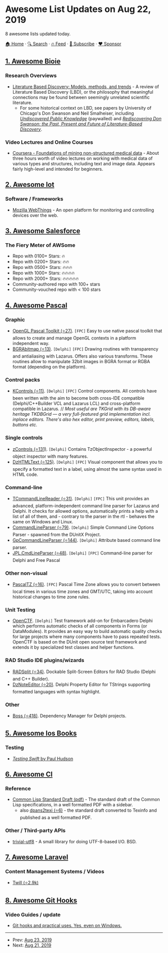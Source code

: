# Awesome List Updates on Aug 22, 2019

8 awesome lists updated today.

[🏠 Home](/README.md) · [🔍 Search](https://www.trackawesomelist.com/search/) · [🔥 Feed](https://www.trackawesomelist.com/rss.xml) · [📮 Subscribe](https://trackawesomelist.us17.list-manage.com/subscribe?u=d2f0117aa829c83a63ec63c2f&id=36a103854c) · [❤️  Sponsor](https://github.com/sponsors/theowenyoung)



## [1. Awesome Bioie](/content/caufieldjh/awesome-bioie/README.md)

### Research Overviews

*   [Literature Based Discovery: Models, methods, and trends](https://www.sciencedirect.com/science/article/pii/S1532046417301909) - A review of Literature Based Discovery (LBD), or the philosophy that meaningful connections may be found between seemingly unrelated scientific literature.
    *   For some historical context on LBD, see papers by University of Chicago's Don Swanson and Neil Smalheiser, including [*Undiscovered Public Knowledge*](https://www.jstor.org/stable/4307965) (paywalled) and [*Rediscovering Don Swanson: the Past, Present and Future of Literature-Based Discovery*](https://www.ncbi.nlm.nih.gov/pmc/articles/PMC5771422/).

### Video Lectures and Online Courses

*   [Coursera - Foundations of mining non-structured medical data](https://www.coursera.org/learn/mining-medical-data) - About three hours worth of video lectures on working with medical data of various types and structures, including text and image data. Appears fairly high-level and intended for beginners.

## [2. Awesome Iot](/content/HQarroum/awesome-iot/README.md)

### Software / Frameworks

*   [Mozilla WebThings](https://iot.mozilla.org/) - An open platform for monitoring and controlling devices over the web.

## [3. Awesome Salesforce](/content/mailtoharshit/awesome-salesforce/README.md)

### The Fiery Meter of AWSome

*   Repo with 0100+ Stars: :fire:
*   Repo with 0200+ Stars: :fire::fire:
*   Repo with 0500+ Stars: :fire::fire::fire:
*   Repo with 1000+ Stars: :fire::fire::fire::fire:
*   Repo with 2000+ Stars: :fire::fire::fire::fire::fire:
*   Community-authored repo with 100+ stars
*   Community-vouched repo with < 100 stars

## [4. Awesome Pascal](/content/Fr0sT-Brutal/awesome-pascal/README.md)

### Graphic

*   [OpenGL Pascal Toolkit (⭐27)](https://github.com/daar/GLPT). `[FPC]` Easy to use native pascal toolkit that allows to create and manage OpenGL contexts in a platform independent way.
*   [BGRAbitmap (⭐13)](https://github.com/edivando-fpc/BGRABitmap). `[Delphi]` `[FPC]` Drawing routines with transparency and antialiasing with Lazarus. Offers also various transforms. These routines allow to manipulate 32bit images in BGRA format or RGBA format (depending on the platform).

### Control packs

*   [KControls (⭐11)](https://github.com/ThomasJaeger/KControls). `[Delphi]` `[FPC]` Control components. All controls have been written with the aim to become both cross-IDE compatible (Delphi/C++Builder VCL and Lazarus LCL) and cross-platform compatible in Lazarus.
    // *Most useful are TKGrid with its DB-aware heritage TKDBGrid — a very full-featured grid implementation incl. inplace editors. There's also hex editor, print preview, editors, labels, buttons etc.*

### Single controls

*   [zControls (⭐131)](https://github.com/MahdiSafsafi/zcontrols). `[Delphi]` Contains TzObjectInspector - a powerful object inspector with many features.
*   [DzHTMLText (⭐125)](https://github.com/digao-dalpiaz/DzHTMLText). `[Delphi]` `[FPC]` Visual component that allows you to specify a formatted text in a label, using almost the same syntax used in HTML code.

### Command-line

*   [TCommandLineReader (⭐31)](https://github.com/benibela/rcmdline). `[Delphi]` `[FPC]` This unit provides an advanced, platform-independent command line parser for Lazarus and Delphi. It checks for allowed options, automatically prints a help with a list of all of them, and - contrary to the parser in the rtl - behaves the same on Windows and Linux.
*   [CommandLineParser (⭐79)](https://github.com/VSoftTechnologies/VSoft.CommandLineParser). `[Delphi]` Simple Command Line Options Parser - spawned from the DUnitX Project.
*   [GpCommandLineParser (⭐144)](https://github.com/gabr42/GpDelphiUnits/blob/master/src/GpCommandLineParser.pas). `[Delphi]` Attribute based command line parser.
*   [JPL.CmdLineParser (⭐48)](https://github.com/jackdp/JPLib/blob/master/Base/JPL.CmdLineParser.pas). `[Delphi]` `[FPC]` Command-line parser for Delphi and Free Pascal

### Other non-visual

*   [PascalTZ (⭐16)](https://github.com/dezlov/PascalTZ). `[FPC]` Pascal Time Zone allows you to convert between local times in various time zones and GMT/UTC, taking into account historical changes to time zone rules.

### Unit Testing

*   [OpenCTF](http://openctf.sourceforge.net). `[Delphi]` Test framework add-on for Embarcadero Delphi which performs automatic checks of all components in Forms (or DataModules). It provides an easy way to build automatic quality checks for large projects where many components have to pass repeated tests. OpenCTF is based on the DUnit open source test framework and extends it by specialized test classes and helper functions.

### RAD Studio IDE plugins/wizards

*   [RADSplit (⭐34)](https://github.com/LaKraven/RADSplit). Dockable Split-Screen Editors for RAD Studio (Delphi and C++ Builder).
*   [DzNoteEditor (⭐20)](https://github.com/digao-dalpiaz/DzNoteEditor). Delphi Property Editor for TStrings supporting formatted languages with syntax highlight.

### Other

*   [Boss (⭐418)](https://github.com/HashLoad/boss). Dependency Manager for Delphi projects.

## [5. Awesome Ios Books](/content/bystritskiy/awesome-ios-books/README.md)

### Testing

*   [*Testing Swift* by Paul Hudson](https://www.hackingwithswift.com/store/testing-swift)

## [6. Awesome Cl](/content/CodyReichert/awesome-cl/README.md)

### Reference

*   [Common Lisp Standard Draft (pdf)](https://franz.com/support/documentation/cl-ansi-standard-draft-w-sidebar.pdf) - The standard draft of the Common Lisp specifications, in a well formatted PDF with a sidebar.
    *   also [dpans2texi (⭐6)](https://github.com/mmontone/dpans2texi/releases/) - the standard draft converted to Texinfo and published as a well formatted PDF.

### Other / Third-party APIs

*   [trivial-utf8](https://common-lisp.net/project/trivial-utf-8/) - A small library for doing UTF-8-based I/O. BSD.

## [7. Awesome Laravel](/content/chiraggude/awesome-laravel/README.md)

### Content Management Systems / Videos

*   [Twill (⭐2.9k)](https://github.com/area17/twill)

## [8. Awesome Git Hooks](/content/CompSciLauren/awesome-git-hooks/README.md)

### Video Guides / update

*   [Git hooks and practical uses. Yes, even on Windows.](http://www.youtube.com/watch?feature=player_embedded\&v=fMYv6-SZsSo\&t=140s)

---

- Prev: [Aug 23, 2019](/content/2019/08/23/README.md)
- Next: [Aug 21, 2019](/content/2019/08/21/README.md)